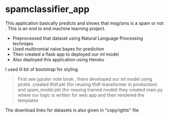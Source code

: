 # spamclassifier_app
This application basically predicts and shows that msg/sms is a spam or not .
This is an end to end machine learning project.

* Preprocessed that dataset using Natural Language Processing techniqes
* Used multinomial naive bayes for prediction 
* Then created a flask app to deployed our ml model
* Also deployed this application using Heroku

I used lil bit of bootstrap for styling


> First see jyputer note book , there developed our ml model
> using pickle ,created tfidf.pkl (for reusing tfidf-transformer in production) and spam_model.pkl (for resuing trained model)
> they created main.py where our logic is written for web app and then rendered the templates


The download links for datasets is also given in "copyrights" file
